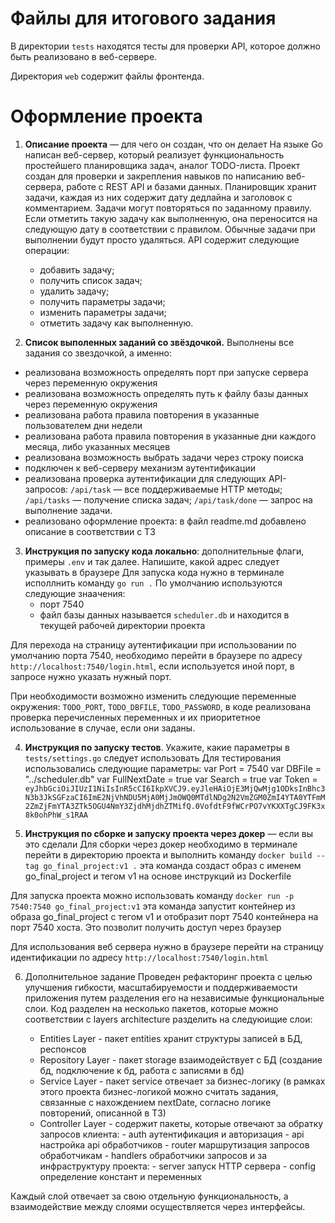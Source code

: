 # Файлы для итогового задания

В директории `tests` находятся тесты для проверки API, которое должно быть реализовано в веб-сервере.

Директория `web` содержит файлы фронтенда.

# Оформление проекта

1) **Описание проекта** — для чего он создан, что он делает
На языке Go написан веб-сервер, который реализует функциональность простейшего планировщика задач, аналог TODO-листа. Проект создан для проверки и закрепления навыков по написанию веб-сервера, работе с REST API и базами данных.
Планировщик хранит задачи, каждая из них содержит дату дедлайна и заголовок с комментарием. Задачи могут повторяться по заданному правилу. Если отметить такую задачу как выполненную, она переносится на следующую дату в соответствии с правилом. Обычные задачи при выполнении будут просто удаляться.
API содержит следующие операции:
    - добавить задачу;
    - получить список задач;
    - удалить задачу;
    - получить параметры задачи;
    - изменить параметры задачи;
    - отметить задачу как выполненную.


2) **Список выполенных заданий со звёздочкой.** Выполнены все задания со звездочкой, а именно:
- реализована возможность определять порт при запуске сервера через переменную окружения
- реализована возможность определять путь к файлу базы данных через переменную окружения
- реализована работа правила повторения в указанные пользователем дни недели
- реализована работа правила повторения в указанные дни каждого месяца, либо указанных месяцев
- реализована возможность выбрать задачи через строку поиска
- подключен к веб-серверу механизм аутентификации
- реализована проверка аутентификации для следующих API-запросов:
    `/api/task` — все поддерживаемые HTTP методы;
    `/api/tasks` — получение списка задач;
    `/api/task/done` — запрос на выполнение задачи.
- реализовано оформление проекта: в файл readme.md добавлено описание в соответствии с ТЗ


3) **Инструкция по запуску кода локально**: дополнительные флаги, примеры `.env` и так далее. Напишите, какой адрес следует указывать в браузере
Для запуска кода нужно в терминале исполлнить команду `go run .`
По умолчанию используются следующие знаачения:
    - порт 7540
    - файл базы данных называется `scheduler.db` и находится в текущей рабочей директории проекта 

Для перехода на страницу аутентификации при использовании по умолчанию порта 7540, необходимо перейти в браузере по адресу `http://localhost:7540/login.html`, если используется иной порт, в запросе нужно указать нужный порт. 

При необходимости возможно изменить следующие переменные окружения: `TODO_PORT`, `TODO_DBFILE`, `TODO_PASSWORD`, в коде реализована проверка перечисленных переменных и их приоритетное использование в случае, если они заданы.


4) **Инструкция по запуску тестов**. Укажите, какие параметры в `tests/settings.go` следует использовать
Для тестирования использовались следующие параметры:
    var Port = 7540
    var DBFile = "../scheduler.db"
    var FullNextDate = true
    var Search = true
    var Token = `eyJhbGciOiJIUzI1NiIsInR5cCI6IkpXVCJ9.eyJleHAiOjE3MjQwMjg1ODksInBhc3N3b3JkSGFzaCI6ImE2NjVhNDU5MjA0MjJmOWQ0MTdlNDg2N2VmZGM0ZmI4YTA0YTFmM2ZmZjFmYTA3ZTk5OGU4NmY3ZjdhMjdhZTMifQ.0VofdtF9fWCrPO7vYKXXTgCJ9FK3x8k0ohPhW_s1RAA`


5) **Инструкция по сборке и запуску проекта через докер** — если вы это сделали
Для сборки через докер необходимо в терминале перейти в директорию проекта и выполнить команду
`docker build --tag go_final_project:v1 .`
эта команда создаст образ с именем go_final_project и тегом v1 на основе инструкций из Dockerfile

Для запуска проекта можно использовать команду 
`docker run -p 7540:7540 go_final_project:v1`
эта команда запустит контейнер из образа go_final_project с тегом v1 и отобразит порт 7540 контейнера на порт 7540 хоста. Это позволит получить доступ через браузер 

Для использования веб сервера нужно в браузере перейти на страницу идентификации по адресу `http://localhost:7540/login.html`


6) Дополнительное задание
Проведен рефакторинг проекта с целью улучшения гибкости, масштабируемости и поддерживаемости приложения путем разделения его на независимые функциональные слои.
Код разделен на несколько пакетов, которые можно  соответствии с layers architecture разделить на следуюищие слои:

    * Entities Layer 
            - пакет entities хранит структуры записей в БД, респонсов
    * Repository Layer 
            - пакет storage взаимодействует с БД 
            (создание бд, подключение к бд, работа с записями в бд)
    * Service Layer 
            - пакет service отвечает за бизнес-логику 
            (в рамках этого проекта бизнес-логикой можно считать задания, связанные с нахождением nextDate, согласно логике повторений, описанной в ТЗ)
    * Controller Layer - содержит пакеты, которые отвечают 
        за обратку запросов клиента:
            - auth аутентификация и авторизация
            - api настройка api обработчиков
            - router маршрутизация запросов обработчикам
            - handlers обработчики запросов
        и за инфраструктуру проекта:
            - server запуск HTTP сервера
            - config определение констант и переменных


Каждый слой отвечает за свою отдельную функциональность, а взаимодействие между слоями осуществляется через интерфейсы. 





